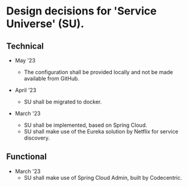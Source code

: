 # Design decisions for 'Service Universe' (SU).

## Technical

* May '23
  - The configuration shall be provided locally and not be made available from GitHub.

* April '23 
  - SU shall be migrated to docker.

* March '23
  - SU shall be implemented, based on Spring Cloud.
  - SU shall make use of the Eureka solution by Netflix for service discovery.

## Functional

* March '23
  - SU shall make use of Spring Cloud Admin, built by Codecentric.